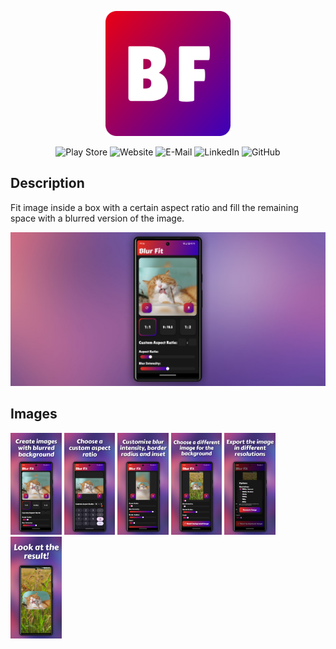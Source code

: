 <p align="center">
  <img src="assets/designs/icon-rounded.png" width="200" alt="Blur Fit Icon" />
</p>

<p align="center">
  <img src="https://img.shields.io/badge/Blur%20Fit-Play%20Store-green?logo=googleplay&logoColor=green" alt="Play Store" />
  <img src="https://img.shields.io/badge/simonmader.at-Website-orange?logo=brave&logoColor=orange" alt="Website" />
  <img src="https://img.shields.io/badge/mail%40simonmader.at-E--Mail-red?logo=gmail&logoColor=red" alt="E-Mail" />
  <img src="https://img.shields.io/badge/simonmader-LinkedIn-blue?logo=linkedin&logoColor=blue" alt="LinkedIn" />
  <img src="https://img.shields.io/badge/simonmader17-GitHub-lightgray?logo=github&logoColor=lightgray" alt="GitHub" />
</p>

## Description

Fit image inside a box with a certain aspect ratio and fill the remaining space with a blurred version of the image.

![Readme Banner](assets/designs/vorstellungsgrafik.png)

## Images

<p float="left">
  <img src="assets/designs/Blur%20Fit%202x%20free%20to%20use/screenshot-free-to-use-1.png" alt="Screenshot 1" width="16.2%" />
  <img src="assets/designs/Blur%20Fit%202x%20free%20to%20use/screenshot-free-to-use-2.png" alt="Screenshot 2" width="16.2%" />
  <img src="assets/designs/Blur%20Fit%202x%20free%20to%20use/screenshot-free-to-use-3.png" alt="Screenshot 3" width="16.2%" />
  <img src="assets/designs/Blur%20Fit%202x%20free%20to%20use/screenshot-free-to-use-4.png" alt="Screenshot 4" width="16.2%" />
  <img src="assets/designs/Blur%20Fit%202x%20free%20to%20use/screenshot-free-to-use-5.png" alt="Screenshot 5" width="16.2%" />
  <img src="assets/designs/Blur%20Fit%202x%20free%20to%20use/screenshot-free-to-use-6.png" alt="Screenshot 6" width="16.2%" />
</p>

